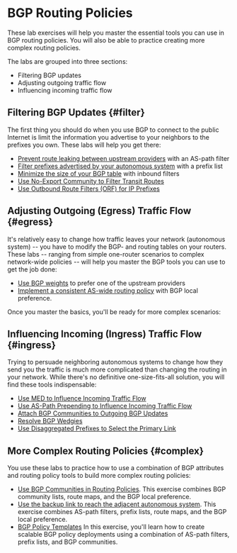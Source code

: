 # BGP Routing Policies

These lab exercises will help you master the essential tools you can use in BGP routing policies. You will also be able to practice creating more complex routing policies.

The labs are grouped into three sections:

* Filtering BGP updates
* Adjusting outgoing traffic flow
* Influencing incoming traffic flow

## Filtering BGP Updates {#filter}

The first thing you should do when you use BGP to connect to the public Internet is limit the information you advertise to your neighbors to the prefixes you own. These labs will help you get there:

* [Prevent route leaking between upstream providers](2-stop-transit.md) with an AS-path filter
* [Filter prefixes advertised by your autonomous system](3-prefix.md) with a prefix list
* [Minimize the size of your BGP table](4-reduce.md) with inbound filters
* [Use No-Export Community to Filter Transit Routes](d-no-export.md)
* [Use Outbound Route Filters (ORF) for IP Prefixes](f-orf.md)

## Adjusting Outgoing (Egress) Traffic Flow {#egress}

It's relatively easy to change how traffic leaves your network (autonomous system) -- you have to modify the BGP- and routing tables on your routers. These labs -- ranging from simple one-router scenarios to complex network-wide policies -- will help you master the BGP tools you can use to get the job done:

* [Use BGP weights](1-weights.md) to prefer one of the upstream providers
* [Implement a consistent AS-wide routing policy](5-local-preference.md) with BGP local preference.

Once you master the basics, you'll be ready for more complex scenarios:

## Influencing Incoming (Ingress) Traffic Flow {#ingress}

Trying to persuade neighboring autonomous systems to change how they send you the traffic is much more complicated than changing the routing in your network. While there's no definitive one-size-fits-all solution, you will find these tools indispensable:

* [Use MED to Influence Incoming Traffic Flow](6-med.md)
* [Use AS-Path Prepending to Influence Incoming Traffic Flow](7-prepend.md)
* [Attach BGP Communities to Outgoing BGP Updates](8-community-attach.md)
* [Resolve BGP Wedgies](e-wedgies.md)
* [Use Disaggregated Prefixes to Select the Primary Link](b-disaggregate.md)

## More Complex Routing Policies {#complex}

You use these labs to practice how to use a combination of BGP attributes and routing policy tools to build more complex routing policies:

* [Use BGP Communities in Routing Policies](9-community-use.md).
This exercise combines BGP community lists, route maps, and the BGP local preference.
* [Use the backup link to reach the adjacent autonomous system](a-locpref-route-map.md).
This exercise combines AS-path filters, prefix lists, route maps, and the BGP local preference.
* [BGP Policy Templates](../session/7-policy.md)
In this exercise, you'll learn how to create scalable BGP policy deployments using a combination of AS-path filters, prefix lists, and BGP communities.
